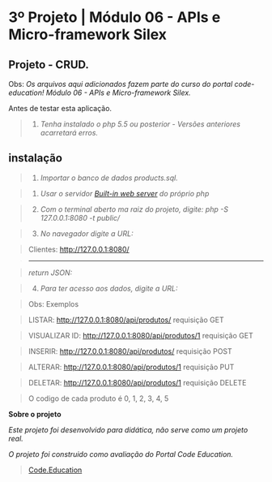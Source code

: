 3º Projeto | Módulo 06 - APIs e Micro-framework Silex
=====================================================

Projeto - CRUD.
------------------------------------------------

Obs: *Os arquivos aqui adicionados fazem parte do curso do portal code-education! Módulo 06 - APIs e Micro-framework Silex.*

Antes de testar esta aplicação.

>1. *Tenha instalado o php 5.5 ou posterior - Versões anteriores acarretará erros.*

instalação
-----------

>1. *Importar o banco de dados products.sql.*

>1. *Usar o servidor <a href="http://php.net/manual/pt_BR/features.commandline.webserver.php" title="Built-in web server PHP" target="_blank">Built-in web server</a> do próprio php*

>2. *Com o terminal aberto ma raiz do projeto, digite: php -S 127.0.0.1:8080 -t public/*

>3. *No navegador digite a URL:*

>Clientes: <span style="">http://127.0.0.1:8080/</span>

> -------------------------------------------------------------------------

>*return JSON:*

>4. *Para ter acesso aos dados, digite a URL:*

> Obs: Exemplos

> LISTAR: <span style="">http://127.0.0.1:8080/api/produtos/</span> requisição GET

> VISUALIZAR ID: <span style="">http://127.0.0.1:8080/api/produtos/1</span> requisição GET

> INSERIR: <span style="">http://127.0.0.1:8080/api/produtos/</span> requisição POST

> ALTERAR: <span style="">http://127.0.0.1:8080/api/produtos/1</span> requisição PUT

> DELETAR: <span style="">http://127.0.0.1:8080/api/produtos/1</span> requisição DELETE


>O codigo de cada produto é <span style="">0, 1, 2, 3, 4, 5</span>

**Sobre o projeto**

*Este projeto foi desenvolvido para didática, não serve como um projeto real.*

*O projeto foi construido como avaliação do Portal Code Education.*

><a href="http://portal.code.education/" target="_blank">Code.Education</a>